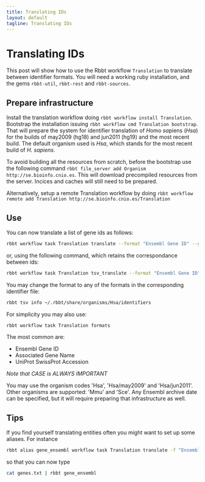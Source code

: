 ```yaml
---
title: Translating IDs
layout: default
tagline: Translating IDs
---
```


# Translating IDs

This post will show how to use the Rbbt workflow `Translation` to translate
between identifier formats.  You will need a working ruby installation, and the
gems `rbbt-util`, `rbbt-rest` and `rbbt-sources`.

## Prepare infrastructure

Install the translation workflow doing `rbbt workflow install Translation`.
Bootstrap the installation issuing `rbbt workflow cmd Translation bootstrap`.
That will prepare the system for identifier translation of *H*omo *sa*piens
(*Hsa*) for the builds of may2009 (hg18) and jun2011 (hg19) and the most recent
build. The default organism used is *Hsa*, which stands for the most recent
build of *H. sapiens*.

To avoid building all the resources from scratch, before the bootstrap use
the following command
`rbbt file_server add Organism http://se.bioinfo.cnio.es`. This will download
precompiled resources from the server. Incices and caches will still need to be
prepared.

Alternatively, setup a remote Translation workflow by doing 
`rbbt workflow remote add Translation http://se.bioinfo.cnio.es/Translation`

## Use

You can now translate a list of gene ids as follows:

```bash
rbbt workflow task Translation translate --format "Ensembl Gene ID" --genes "TP53|MDM2"
```
or, using the following command, which retains the correspondance between ids:

```bash
rbbt workflow task Translation tsv_translate --format "Ensembl Gene ID" --genes "TP53|MDM2"
```

You may change the format to any of the formats in the corresponding identifier
file:

```bash
rbbt tsv info ~/.rbbt/share/organisms/Hsa/identifiers
```

For simplicity you may also use:

```bash
rbbt workflow task Translation formats 
```

The most common are:
 
  * Ensembl Gene ID
  * Associated Gene Name
  * UniProt SwissProt Accession

*Note that CASE is ALWAYS IMPORTANT*

You may use the organism codes 'Hsa', 'Hsa/may2009' and 'Hsa/jun2011'. Other
organisms are supported: 'Mmu' and 'Sce'. Any Ensembl archive date can be
specified, but it will require preparing that infrastructure as well.

## Tips

If you find yourself translating entities often you might want to set up some
aliases. For instance

```bash
rbbt alias gene_ensembl workflow task Translation translate -f "Ensembl Gene ID" -o Hsa -g -
```

so that you can now type

```bash
cat genes.txt | rbbt gene_ensembl
```

